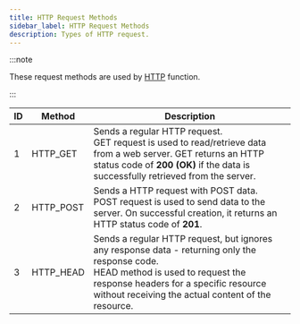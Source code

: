 ```yaml
---
title: HTTP Request Methods
sidebar_label: HTTP Request Methods
description: Types of HTTP request.
---
```


:::note

These request methods are used by [HTTP](../functions/HTTP) function.

:::

| ID | Method    | Description                                                                                                                                                                                                                            |
|----|-----------|----------------------------------------------------------------------------------------------------------------------------------------------------------------------------------------------------------------------------------------|
| 1  | HTTP_GET  | Sends a regular HTTP request.<br />GET request is used to read/retrieve data from a web server. GET returns an HTTP status code of **200 (OK)** if the data is successfully retrieved from the server.                                 |
| 2  | HTTP_POST | Sends a HTTP request with POST data.<br />POST request is used to send data to the server. On successful creation, it returns an HTTP status code of **201**.                                                                          |
| 3  | HTTP_HEAD | Sends a regular HTTP request, but ignores any response data - returning only the response code.<br />HEAD method is used to request the response headers for a specific resource without receiving the actual content of the resource. |
